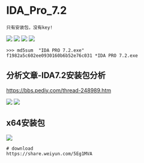 # IDA_Pro_7.2


`只有安装包，没有key!`

![](./0-0.jpg)
![](0.jpg)
![](./0-1.jpg)
![](./0-2.jpg)

```
>>> md5sum  "IDA PRO 7.2.exe"
f1982a5c602ee0930160b6b52e76c031 *IDA PRO 7.2.exe

```

## 分析文章-IDA7.2安装包分析

https://bbs.pediy.com/thread-248989.htm

![](./1.jpg)
![](./2.jpg)

## x64安装包
![](./3.jpg)
```
# download
https://share.weiyun.com/5Eg1MVA

```
